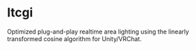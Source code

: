 # ltcgi
Optimized plug-and-play realtime area lighting using the linearly transformed cosine algorithm for Unity/VRChat.
